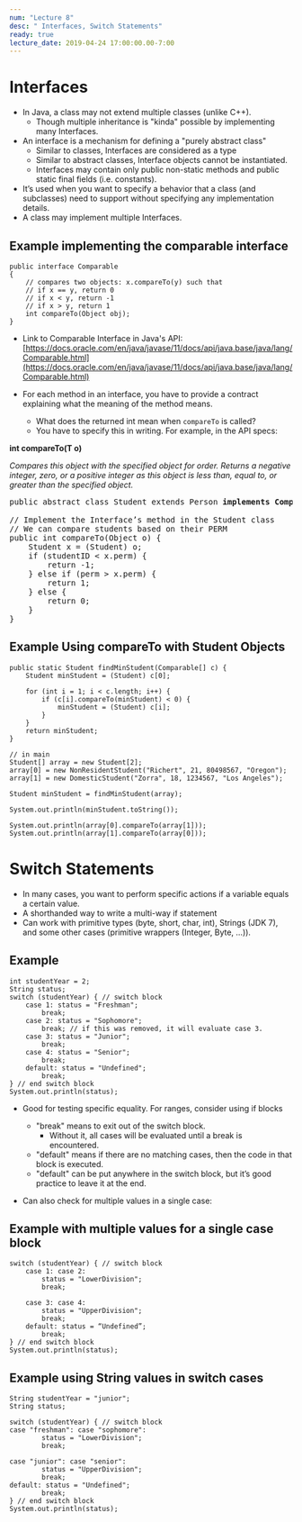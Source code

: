 ```yaml
---
num: "Lecture 8"
desc: " Interfaces, Switch Statements"
ready: true
lecture_date: 2019-04-24 17:00:00.00-7:00
---
```


# Interfaces
* In Java, a class may not extend multiple classes (unlike C++).
    * Though multiple inheritance is "kinda" possible by implementing many Interfaces.
* An interface is a mechanism for defining a "purely abstract class"
    * Similar to classes, Interfaces are considered as a type
    * Similar to abstract classes, Interface objects cannot be instantiated.
    * Interfaces may contain only public non-static methods and public static final fields (i.e. constants).
* It’s used when you want to specify a behavior that a class (and subclasses) need to support without specifying any implementation details.
* A class may implement multiple Interfaces.

## Example implementing the comparable interface

```
public interface Comparable
{
	// compares two objects: x.compareTo(y) such that
	// if x == y, return 0
	// if x < y, return -1
	// if x > y, return 1
    int compareTo(Object obj);
}
```

* Link to Comparable Interface in Java's API: [https://docs.oracle.com/en/java/javase/11/docs/api/java.base/java/lang/Comparable.html](https://docs.oracle.com/en/java/javase/11/docs/api/java.base/java/lang/Comparable.html)

* For each method in an interface, you have to provide a contract explaining what the meaning of the method means.
    * What does the returned int mean when `compareTo` is called?
    * You have to specify this in writing. For example, in the API specs:

<b>int compareTo​(T o)</b>

<i>Compares this object with the specified object for order. Returns a negative integer, zero, or a positive integer as this object is less than, equal to, or greater than the specified object.</i>

<pre>
public abstract class Student extends Person <b>implements Comparable</b> {

// Implement the Interface’s method in the Student class
// We can compare students based on their PERM 
public int compareTo(Object o) {
    Student x = (Student) o; 
    if (studentID < x.perm) {
        return -1;
    } else if (perm > x.perm) {
        return 1;
    } else {
        return 0;
    }
}
</pre>

## Example Using compareTo with Student Objects

```
public static Student findMinStudent(Comparable[] c) {
    Student minStudent = (Student) c[0];
    
    for (int i = 1; i < c.length; i++) {
        if (c[i].compareTo(minStudent) < 0) {
            minStudent = (Student) c[i];
        }
    }
    return minStudent;
}
```
```
// in main
Student[] array = new Student[2];
array[0] = new NonResidentStudent("Richert", 21, 80498567, "Oregon");
array[1] = new DomesticStudent("Zorra", 18, 1234567, "Los Angeles");

Student minStudent = findMinStudent(array);

System.out.println(minStudent.toString());

System.out.println(array[0].compareTo(array[1]));
System.out.println(array[1].compareTo(array[0]));
```

# Switch Statements
* In many cases, you want to perform specific actions if a variable equals a certain value.
* A shorthanded way to write a multi-way if statement
* Can work with primitive types (byte, short, char, int), Strings (JDK 7), and some other cases (primitive wrappers (Integer, Byte, ...)).

## Example

```
int studentYear = 2;
String status;
switch (studentYear) { // switch block
	case 1: status = "Freshman";
		break;
	case 2: status = "Sophomore";
		break; // if this was removed, it will evaluate case 3.
	case 3: status = "Junior";
		break;
	case 4: status = "Senior";
		break;
	default: status = "Undefined";
		break;
} // end switch block
System.out.println(status);
```

* Good for testing specific equality. For ranges, consider using if blocks
    * "break" means to exit out of the switch block.
        * Without it, all cases will be evaluated until a break is encountered.
    * "default" means if there are no matching cases, then the code in that block is executed.
    * "default" can be put anywhere in the switch block, but it’s good practice to leave it at the end.

* Can also check for multiple values in a single case:

## Example with multiple values for a single case block

```
switch (studentYear) { // switch block
    case 1: case 2:
        status = "LowerDivision";
        break;

    case 3: case 4:
        status = "UpperDivision";
        break;
    default: status = “Undefined”;
        break;
} // end switch block
System.out.println(status);
```

## Example using String values in switch cases

```
String studentYear = "junior";
String status;

switch (studentYear) { // switch block
case "freshman": case "sophomore":
        status = "LowerDivision";
        break;

case "junior": case "senior":
        status = "UpperDivision";
        break;
default: status = "Undefined";
        break;
} // end switch block
System.out.println(status);
```

